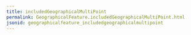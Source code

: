 ```yaml
---
title: includedGeographicalMultiPoint
permalink: GeographicalFeature.includedGeographicalMultiPoint.html
jsonid: geographicalfeature_includedgeographicalmultipoint
---
```

